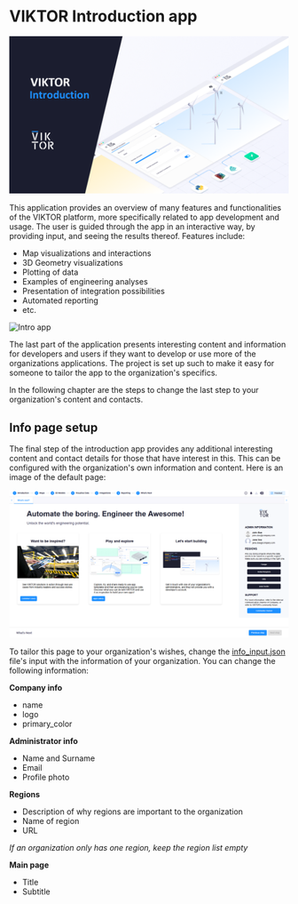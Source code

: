 # VIKTOR Introduction app

![Intro app banner](intro_app_banner.png)

This application provides an overview of many features and functionalities of the VIKTOR platform, more specifically 
related to app development and usage. The user is guided through the app in an interactive way, by providing input, 
and seeing the results thereof. Features include:
- Map visualizations and interactions
- 3D Geometry visualizations
- Plotting of data
- Examples of engineering analyses
- Presentation of integration possibilities
- Automated reporting
- etc.

![Intro app](intro-app.gif)

The last part of the application presents interesting content and information for developers and users if they want to 
develop or use more of the organizations applications. The project is set up such to make it easy for someone to tailor 
the app to the organization's specifics.

In the following chapter are the steps to change the last step to your organization's content and contacts.

## Info page setup

The final step of the introduction app provides any additional interesting content and contact details for those that 
have interest in this. This can be configured with the organization's own information and content. Here is an image of 
the default page:

![Info page](info-page.png)

To tailor this page to your organization's wishes, change the [info_input.json](info_page/info_input.json) file's 
input with the information of your organization. You can change the following information:

**Company info**
- name
- logo
- primary_color

**Administrator info**
- Name and Surname
- Email
- Profile photo

**Regions**
- Description of why regions are important to the organization
- Name of region
- URL

*If an organization only has one region, keep the region list empty*

**Main page**
- Title
- Subtitle
